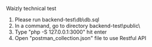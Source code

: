 Waizly technical test

1. Please run backend-test\db\db.sql
2. In a command, go to directory backend-test\public\
3. Type "php -S 127.0.0.1:3000" hit enter
4. Open "postman_collection.json" file to use Restful API
